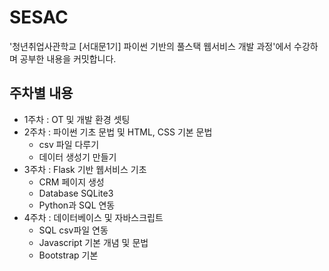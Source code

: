 # SESAC
'청년취업사관학교 [서대문1기] 파이썬 기반의 풀스택 웹서비스 개발 과정'에서 수강하며 공부한 내용을 커밋합니다.
## 주차별 내용
- 1주차 : OT 및 개발 환경 셋팅
- 2주차 : 파이썬 기초 문법 및 HTML, CSS 기본 문법
    - csv 파일 다루기
    - 데이터 생성기 만들기
- 3주차 : Flask 기반 웹서비스 기초
    - CRM 페이지 생성
    - Database SQLite3
    - Python과 SQL 연동
- 4주차 : 데이터베이스 및 자바스크립트
    - SQL csv파일 연동
    - Javascript 기본 개념 및 문법
    - Bootstrap 기본